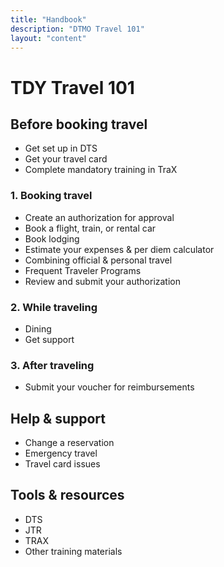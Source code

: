 ```yaml
---
title: "Handbook"
description: "DTMO Travel 101"
layout: "content"
---
```


# TDY Travel 101

## Before booking travel

- Get set up in DTS
- Get your travel card
- Complete mandatory training in TraX


### 1. Booking travel

- Create an authorization for approval 
- Book a flight, train, or rental car
- Book lodging
- Estimate your expenses & per diem calculator  
- Combining official & personal travel
- Frequent Traveler Programs 
- Review and submit your authorization


### 2. While traveling

- Dining 
- Get support


### 3. After traveling

- Submit your voucher for reimbursements


## Help & support 

- Change a reservation
- Emergency travel
- Travel card issues


## Tools & resources
- DTS
- JTR
- TRAX
- Other training materials
